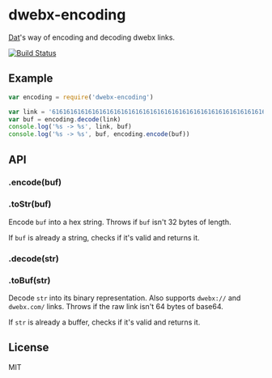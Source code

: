 
# dwebx-encoding

[Dat](http://dwebx-data.com/)'s way of encoding and decoding dwebx links.

[![Build Status](https://travis-ci.org/juliangruber/dwebx-encoding.svg?branch=master)](https://travis-ci.org/juliangruber/dwebx-encoding)

## Example

```js
var encoding = require('dwebx-encoding')

var link = '6161616161616161616161616161616161616161616161616161616161616161'
var buf = encoding.decode(link)
console.log('%s -> %s', link, buf)
console.log('%s -> %s', buf, encoding.encode(buf))
```

## API

### .encode(buf)
### .toStr(buf)

Encode `buf` into a hex string. Throws if `buf` isn't 32 bytes of length.

If `buf` is already a string, checks if it's valid and returns it.

### .decode(str)
### .toBuf(str)

Decode `str` into its binary representation. Also supports `dwebx://` and `dwebx.com/` links. Throws if the raw link isn't 64 bytes of base64.

If `str` is already a buffer, checks if it's valid and returns it.

## License

MIT
